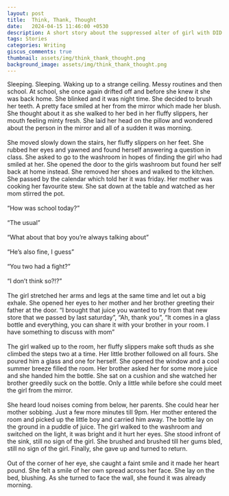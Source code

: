 ```yaml
---
layout: post
title:  Think, Thank, Thought
date:   2024-04-15 11:46:00 +0530
description: A short story about the suppressed alter of girl with DID
tags: Stories
categories: Writing
giscus_comments: true
thumbnail: assets/img/think_thank_thought.png
background_image: assets/img/think_thank_thought.png
---
```


<div class="side-banner-wrapper" {% if page.background_image %} data-bg="{{ page.background_image | relative_url }}"{% endif %}>
Sleeping. Sleeping. Waking up to a strange ceiling. Messy routines and then school. At school, she once again drifted off and before she knew it she was back home. She blinked and it was night time. She decided to brush her teeth. A pretty face smiled at her from the mirror which made her blush. She thought about it as she walked to her bed in her fluffy slippers, her mouth feeling minty fresh. She laid her head on the pillow and wondered about the person in the mirror and all of a sudden it was morning. 
<br>
<br>
She moved slowly down the stairs, her fluffy slippers on her feet. She rubbed her eyes and yawned and found herself answering a question in class. She asked to go to the washroom in hopes of finding the girl who had smiled at her. She opened the door to the girls washroom but found her self back at home instead. She removed her shoes and walked to the kitchen. She passed by the calendar which told her it was friday. Her mother was cooking her favourite stew. She sat down at the table and watched as her mom stirred the pot. 
<br>
<br>
“How was school today?” 
<br>
<br>
“The usual”
<br>
<br>
“What about that boy you’re always talking about”
<br>
<br>
“He’s also fine, I guess”
<br>
<br>
“You two had a fight?”
<br>
<br>
“I don’t think so?!?”
<br>
<br>
The girl stretched her arms and legs at the same time and let out a big exhale. She opened her eyes to her mother and her brother greeting their father at the door. “I brought that juice you wanted to try from that new store that we passed by last saturday”, “Ah, thank you”, “It comes in a glass bottle and everything, you can share it with your brother in your room. I have something to discuss with mom” 
<br>
<br>
The girl walked up to the room, her fluffy slippers make soft thuds as she climbed the steps two at a time. Her little brother followed on all fours. She poured him a glass and one for herself. She opened the window and a cool summer breeze filled the room. Her brother asked her for some more juice and she handed him the bottle. She sat on a cushion and she watched her brother greedily suck on the bottle. Only a little while before she could meet the girl from the mirror. 
<br>
<br>
She heard loud noises coming from below, her parents. She could hear her mother sobbing. Just a few more minutes till 9pm. Her mother entered the room and picked up the little boy and carried him away. The bottle lay on the ground in a puddle of juice. The girl walked to the washroom and switched on the light, it was bright and it hurt her eyes. She stood infront of the sink, still no sign of the girl. She brushed and brushed till her gums bled, still no sign of the girl. Finally, she gave up and turned to return. 
<br>
<br>
Out of the corner of her eye, she caught a faint smile and it made her heart pound. She felt a smile of her own spread across her face. She lay on the bed, blushing. As she turned to face the wall, she found it was already morning.
</div>